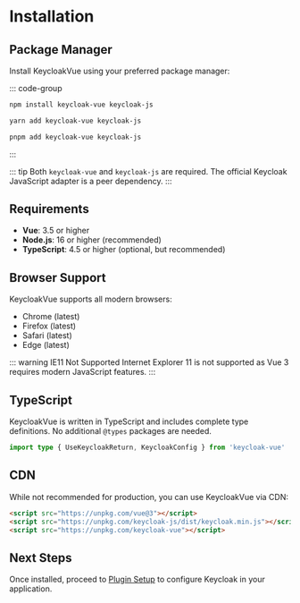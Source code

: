 # Installation

## Package Manager

Install KeycloakVue using your preferred package manager:

::: code-group

```bash [npm]
npm install keycloak-vue keycloak-js
```

```bash [yarn]
yarn add keycloak-vue keycloak-js
```

```bash [pnpm]
pnpm add keycloak-vue keycloak-js
```

:::

::: tip
Both `keycloak-vue` and `keycloak-js` are required. The official Keycloak JavaScript adapter is a peer dependency.
:::

## Requirements

- **Vue**: 3.5 or higher
- **Node.js**: 16 or higher (recommended)
- **TypeScript**: 4.5 or higher (optional, but recommended)

## Browser Support

KeycloakVue supports all modern browsers:

- Chrome (latest)
- Firefox (latest)
- Safari (latest)
- Edge (latest)

::: warning IE11 Not Supported
Internet Explorer 11 is not supported as Vue 3 requires modern JavaScript features.
:::

## TypeScript

KeycloakVue is written in TypeScript and includes complete type definitions. No additional `@types` packages are needed.

```typescript
import type { UseKeycloakReturn, KeycloakConfig } from 'keycloak-vue'
```

## CDN

While not recommended for production, you can use KeycloakVue via CDN:

```html
<script src="https://unpkg.com/vue@3"></script>
<script src="https://unpkg.com/keycloak-js/dist/keycloak.min.js"></script>
<script src="https://unpkg.com/keycloak-vue"></script>
```

## Next Steps

Once installed, proceed to [Plugin Setup](/guide/plugin-setup) to configure Keycloak in your application.
